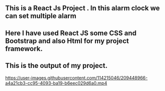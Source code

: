 ## This is a React Js Project . In this alarm clock we can set multiple alarm
## Here I have used React JS some CSS and Bootstrap and also Html for my project framework.
## This is the output of my project.

https://user-images.githubusercontent.com/114215046/209448966-a4a21cb3-cc95-4093-ba19-b6eec029d6a0.mp4


